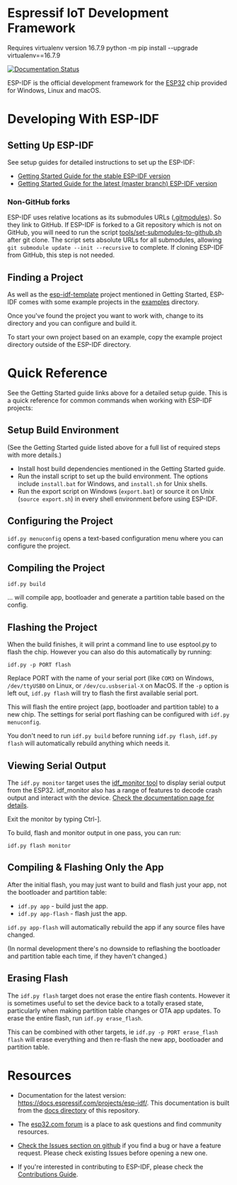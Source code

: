 # Espressif IoT Development Framework

Requires virtualenv version 16.7.9
 python -m pip install --upgrade virtualenv==16.7.9

[![Documentation Status](https://readthedocs.com/projects/espressif-esp-idf/badge/?version=latest)](https://docs.espressif.com/projects/esp-idf/en/latest/?badge=latest)

ESP-IDF is the official development framework for the [ESP32](https://espressif.com/en/products/hardware/esp32/overview) chip provided for Windows, Linux and macOS.

# Developing With ESP-IDF

## Setting Up ESP-IDF

See setup guides for detailed instructions to set up the ESP-IDF:

* [Getting Started Guide for the stable ESP-IDF version](https://docs.espressif.com/projects/esp-idf/en/stable/get-started/)
* [Getting Started Guide for the latest (master branch) ESP-IDF version](https://docs.espressif.com/projects/esp-idf/en/latest/get-started/)

### Non-GitHub forks

ESP-IDF uses relative locations as its submodules URLs ([.gitmodules](.gitmodules)). So they link to GitHub.
If ESP-IDF is forked to a Git repository which is not on GitHub, you will need to run the script
[tools/set-submodules-to-github.sh](tools/set-submodules-to-github.sh) after git clone.
The script sets absolute URLs for all submodules, allowing `git submodule update --init --recursive` to complete.
If cloning ESP-IDF from GitHub, this step is not needed.

## Finding a Project

As well as the [esp-idf-template](https://github.com/espressif/esp-idf-template) project mentioned in Getting Started, ESP-IDF comes with some example projects in the [examples](examples) directory.

Once you've found the project you want to work with, change to its directory and you can configure and build it.

To start your own project based on an example, copy the example project directory outside of the ESP-IDF directory.

# Quick Reference

See the Getting Started guide links above for a detailed setup guide. This is a quick reference for common commands when working with ESP-IDF projects:

## Setup Build Environment

(See the Getting Started guide listed above for a full list of required steps with more details.)

* Install host build dependencies mentioned in the Getting Started guide.
* Run the install script to set up the build environment. The options include `install.bat` for Windows, and `install.sh` for Unix shells.
* Run the export script on Windows (`export.bat`) or source it on Unix (`source export.sh`) in every shell environment before using ESP-IDF.

## Configuring the Project

`idf.py menuconfig` opens a text-based configuration menu where you can configure the project.

## Compiling the Project

`idf.py build`

... will compile app, bootloader and generate a partition table based on the config.

## Flashing the Project

When the build finishes, it will print a command line to use esptool.py to flash the chip. However you can also do this automatically by running:

`idf.py -p PORT flash`

Replace PORT with the name of your serial port (like `COM3` on Windows, `/dev/ttyUSB0` on Linux, or `/dev/cu.usbserial-X` on MacOS. If the `-p` option is left out, `idf.py flash` will try to flash the first available serial port.

This will flash the entire project (app, bootloader and partition table) to a new chip. The settings for serial port flashing can be configured with `idf.py menuconfig`.

You don't need to run `idf.py build` before running `idf.py flash`, `idf.py flash` will automatically rebuild anything which needs it.

## Viewing Serial Output

The `idf.py monitor` target uses the [idf_monitor tool](https://docs.espressif.com/projects/esp-idf/en/latest/get-started/idf-monitor.html) to display serial output from the ESP32. idf_monitor also has a range of features to decode crash output and interact with the device. [Check the documentation page for details](https://docs.espressif.com/projects/esp-idf/en/latest/get-started/idf-monitor.html).

Exit the monitor by typing Ctrl-].

To build, flash and monitor output in one pass, you can run:

`idf.py flash monitor`

## Compiling & Flashing Only the App

After the initial flash, you may just want to build and flash just your app, not the bootloader and partition table:

* `idf.py app` - build just the app.
* `idf.py app-flash` - flash just the app.

`idf.py app-flash` will automatically rebuild the app if any source files have changed.

(In normal development there's no downside to reflashing the bootloader and partition table each time, if they haven't changed.)

## Erasing Flash

The `idf.py flash` target does not erase the entire flash contents. However it is sometimes useful to set the device back to a totally erased state, particularly when making partition table changes or OTA app updates. To erase the entire flash, run `idf.py erase_flash`.

This can be combined with other targets, ie `idf.py -p PORT erase_flash flash` will erase everything and then re-flash the new app, bootloader and partition table.

# Resources

* Documentation for the latest version: https://docs.espressif.com/projects/esp-idf/. This documentation is built from the [docs directory](docs) of this repository.

* The [esp32.com forum](https://esp32.com/) is a place to ask questions and find community resources.

* [Check the Issues section on github](https://github.com/espressif/esp-idf/issues) if you find a bug or have a feature request. Please check existing Issues before opening a new one.

* If you're interested in contributing to ESP-IDF, please check the [Contributions Guide](https://docs.espressif.com/projects/esp-idf/en/latest/contribute/index.html).


